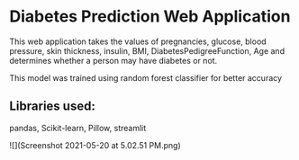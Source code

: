 # Diabetes Prediction Web Application
This web application takes the values of pregnancies, glucose, blood pressure, skin thickness, insulin, BMI, DiabetesPedigreeFunction, Age and determines whether a person may have diabetes or not.

This model was trained using random forest classifier for better accuracy

## Libraries used: 
pandas, Scikit-learn, Pillow, streamlit

![](Screenshot 2021-05-20 at 5.02.51 PM.png)

